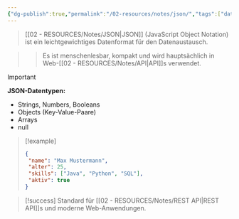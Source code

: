```yaml
---
{"dg-publish":true,"permalink":"/02-resources/notes/json/","tags":["datenformat/leichtgewicht","web/apis"],"noteIcon":"","updated":"2025-09-16T23:41:26.000+02:00"}
---
```



>[[02 - RESOURCES/Notes/JSON\|JSON]] (JavaScript Object Notation) ist ein leichtgewichtiges Datenformat für den Datenaustausch.

>>Es ist menschenlesbar, kompakt und wird hauptsächlich in Web-[[02 - RESOURCES/Notes/API\|API]]s verwendet.

>[!important] 
>**JSON-Datentypen:**
>- Strings, Numbers, Booleans
>- Objects (Key-Value-Paare)
>- Arrays
>- null

>[!example] 
>```json
>{
>  "name": "Max Mustermann",
>  "alter": 25,
>  "skills": ["Java", "Python", "SQL"],
>  "aktiv": true
>}
>```

>[!success] 
>Standard für [[02 - RESOURCES/Notes/REST API\|REST API]]s und moderne Web-Anwendungen.